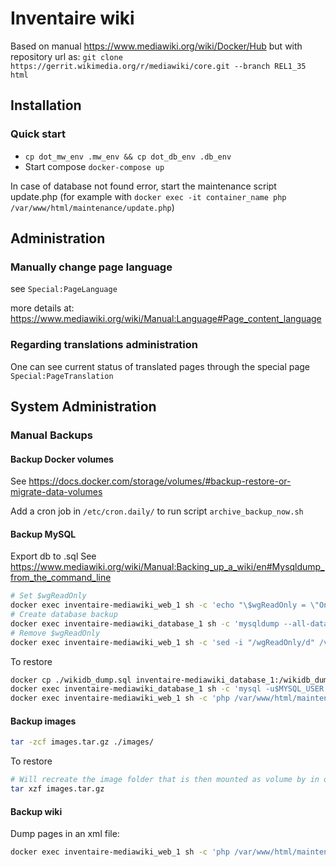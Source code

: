 # Inventaire wiki

Based on manual https://www.mediawiki.org/wiki/Docker/Hub but with repository url as: `git clone https://gerrit.wikimedia.org/r/mediawiki/core.git --branch REL1_35 html`

## Installation
### Quick start
 - `cp dot_mw_env .mw_env && cp dot_db_env .db_env`
 - Start compose `docker-compose up`

In case of database not found error, start the maintenance script update.php (for example with `docker exec -it container_name php /var/www/html/maintenance/update.php`)

## Administration

### Manually change page language

see `Special:PageLanguage`

more details at: https://www.mediawiki.org/wiki/Manual:Language#Page_content_language

### Regarding translations administration

One can see current status of translated pages through the special page `Special:PageTranslation`

## System Administration

### Manual Backups

#### Backup Docker volumes
See https://docs.docker.com/storage/volumes/#backup-restore-or-migrate-data-volumes

Add a cron job in `/etc/cron.daily/` to run script `archive_backup_now.sh`

#### Backup MySQL
Export db to .sql
See https://www.mediawiki.org/wiki/Manual:Backing_up_a_wiki/en#Mysqldump_from_the_command_line

```sh
# Set $wgReadOnly
docker exec inventaire-mediawiki_web_1 sh -c 'echo "\$wgReadOnly = \"Ongoing database backup, Access will be restored shortly\";" >> /var/www/html/LocalSettings.php'
# Create database backup
docker exec inventaire-mediawiki_database_1 sh -c 'mysqldump --all-databases -u$MYSQL_USER -p$MYSQL_PASSWORD --default-character-set=binary' > wikidb_dump.sql
# Remove $wgReadOnly
docker exec inventaire-mediawiki_web_1 sh -c 'sed -i "/wgReadOnly/d" /var/www/html/LocalSettings.php'
```

To restore
```sh
docker cp ./wikidb_dump.sql inventaire-mediawiki_database_1:/wikidb_dump.sql
docker exec inventaire-mediawiki_database_1 sh -c 'mysql -u$MYSQL_USER -p$MYSQL_PASSWORD < /wikidb_dump.sql'
docker exec inventaire-mediawiki_web_1 sh -c 'php /var/www/html/maintenance/update.php'
```

#### Backup images
```sh
tar -zcf images.tar.gz ./images/
```
To restore
```sh
# Will recreate the image folder that is then mounted as volume by in docker-compose.yml
tar xzf images.tar.gz
```

#### Backup wiki
Dump pages in an xml file:
```sh
docker exec inventaire-mediawiki_web_1 sh -c 'php /var/www/html/maintenance/dumpBackup.php --full --dbuser $MYSQL_USER --dbpass $MYSQL_PASSWORD' > wiki_backup.xml
```
